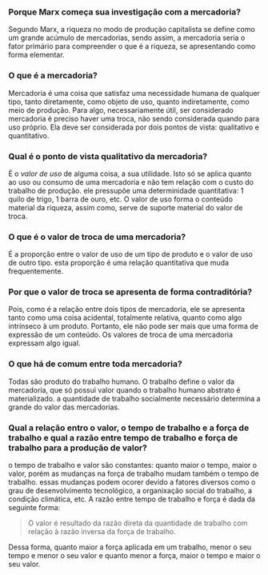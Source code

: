 ### Porque Marx começa sua investigação com a mercadoria?

Segundo Marx, a riqueza no modo de produção capitalista se define como um grande acúmulo de mercadorias, sendo assim, a mercadoria seria o fator primário para compreender o que é a riqueza, se apresentando como forma elementar.

### O que é a mercadoria?

Mercadoria é uma coisa que satisfaz uma necessidade humana de qualquer tipo, tanto diretamente, como objeto de uso, quanto indiretamente, como meio de produção. Para algo, necessariamente útil, ser considerado mercadoria é preciso haver uma troca, não sendo considerada quando para uso próprio. Ela deve ser considerada por dois pontos de vista: qualitativo e quantitativo.

### Qual é o ponto de vista qualitativo da mercadoria?

É o *valor de uso* de alguma coisa, a sua utilidade. Isto só se aplica quanto ao uso ou consumo de uma mercadoria e não tem relação com o custo do trabalho de produção. ele pressupõe uma determinidade quantitativa: 1 quilo de trigo, 1 barra de ouro, etc. O valor de uso forma o conteúdo material da riqueza, assim como, serve de suporte material do valor de troca.

### O que é o valor de troca de uma mercadoria?

É a proporção entre o valor de uso de um tipo de produto e o valor de uso de outro tipo. esta proporção é uma relação quantitativa que muda frequentemente.

### Por que o valor de troca se apresenta de forma contraditória?

Pois, como é a relação entre dois tipos de mercadoria, ele se apresenta tanto como uma coisa acidental, totalmente relativa, quanto como algo intrínseco à um produto. Portanto, ele não pode ser mais que uma forma de expressão de um conteúdo. Os valores de troca de uma mercadoria expressam algo igual.

### O que há de comum entre toda mercadoria?

Todas são produto do trabalho humano. O trabalho define o valor da mercadoria, que só possui valor quando o trabalho humano abstrato é materializado. a quantidade de trabalho socialmente necessário determina a grande do valor das mercadorias.

### Qual a relação entro o valor, o tempo de trabalho e a força de trabalho e qual a razão entre tempo de trabalho e força de trabalho para a produção de valor?

o tempo de trabalho e valor são constantes: quanto maior o tempo, maior o valor, porém as mudanças na força de trabalho mudam também o tempo de trabalho. essas mudanças podem ocorer devido a fatores diversos como o grau de desenvolvimento tecnológico, a organixação social do trabalho, a condição climática, etc.
A razão entre tempo de trabalho e força é dada da seguinte forma:
> O valor é resultado da razão direta da quantidade de trabalho com relação à razão inversa da força de trabalho.

Dessa forma, quanto maior a força aplicada em um trabalho, menor o seu tempo e menor o seu valor e quanto menor a força, maior o tempo e maior o seu valor.

